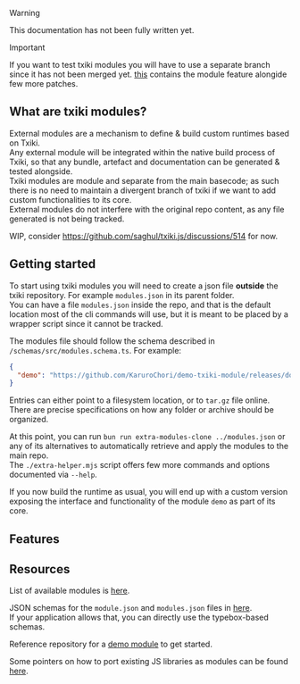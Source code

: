 > [!WARNING]  
> This documentation has not been fully written yet.

> [!IMPORTANT]  
> If you want to test txiki modules you will have to use a separate branch since it has not been merged yet.
> [this](https://github.com/KaruroChori/txiki.js/tree/stable-gluegunfw) contains the module feature alongide few more patches.

## What are txiki modules?

External modules are a mechanism to define & build custom runtimes based on Txiki.  
Any external module will be integrated within the native build process of Txiki, so that any bundle, artefact and documentation can be generated & tested alongside.  
Txiki modules are module and separate from the main basecode; as such there is no need to maintain a divergent branch of txiki if we want to add custom functionalities to its core.  
External modules do not interfere with the original repo content, as any file generated is not being tracked.

WIP, consider https://github.com/saghul/txiki.js/discussions/514 for now.

## Getting started

To start using txiki modules you will need to create a json file **outside** the txiki repository. For example `modules.json` in its parent folder.  
You can have a file `modules.json` inside the repo, and that is the default location most of the cli commands will use, but it is meant to be placed by a wrapper script since it cannot be tracked.

The modules file should follow the schema described in `/schemas/src/modules.schema.ts`. For example:

```json
{
  "demo": "https://github.com/KaruroChori/demo-txiki-module/releases/download/v2.1.0/module.tar.gz"
}
```

Entries can either point to a filesystem location, or to `tar.gz` file online. There are precise specifications on how any folder or archive should be organized.

At this point, you can run `bun run extra-modules-clone ../modules.json` or any of its alternatives to automatically retrieve and apply the modules to the main repo.  
The `./extra-helper.mjs` script offers few more commands and options documented via `--help`.

If you now build the runtime as usual, you will end up with a custom version exposing the interface and functionality of the module `demo` as part of its core.

## Features

## Resources

List of available modules is [here](./docs/modules.md).

JSON schemas for the `module.json` and `modules.json` files in [here](./schemas/out/).  
If your application allows that, you can directly use the typebox-based schemas.

Reference repository for a [demo module](https://github.com/KaruroChori/demo-txiki-module) to get started.

Some pointers on how to port existing JS libraries as modules can be found [here](./docs/how-to-port.md).
